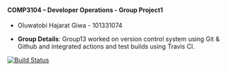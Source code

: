 #### COMP3104 – Developer Operations - Group Project1
- Oluwatobi Hajarat Giwa - 101331074

* **Group Details**: Group13 worked on version control system using Git & Github and integrated actions and test builds using Travis CI.

[![Build Status](https://app.travis-ci.com/toubielawbar/COMP3104_Group13_Assignment.svg?branch=master)](https://app.travis-ci.com/toubielawbar/COMP3104_Group13_Assignment)